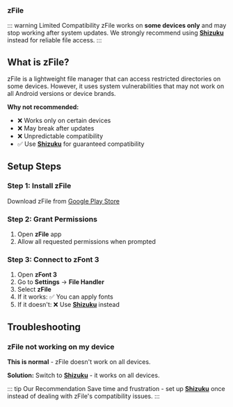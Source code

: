 ### zFile <Badge type="warning" text="Not Recommended" />

::: warning Limited Compatibility
zFile works on **some devices only** and may stop working after system updates. We strongly recommend using **[Shizuku](shizuku.html)** instead for reliable file access.
:::

## What is zFile?

zFile is a lightweight file manager that can access restricted directories on some devices. However, it uses system vulnerabilities that may not work on all Android versions or device brands.

**Why not recommended:**
- ❌ Works only on certain devices
- ❌ May break after updates
- ❌ Unpredictable compatibility
- ✅ Use **[Shizuku](shizuku.html)** for guaranteed compatibility

## Setup Steps

### Step 1: Install zFile
Download zFile from [Google Play Store](https://play.google.com/store/apps/details?id=your.package.name)

### Step 2: Grant Permissions
1. Open **zFile** app
2. Allow all requested permissions when prompted

### Step 3: Connect to zFont 3
1. Open **zFont 3**
2. Go to **Settings** → **File Handler**
3. Select **zFile**
4. If it works: ✅ You can apply fonts
5. If it doesn't: ❌ Use **[Shizuku](shizuku.html)** instead

## Troubleshooting

### zFile not working on my device

**This is normal** - zFile doesn't work on all devices.

**Solution:** Switch to **[Shizuku](shizuku.html)** - it works on all devices.

::: tip Our Recommendation
Save time and frustration - set up **[Shizuku](shizuku.html)** once instead of dealing with zFile's compatibility issues.
:::
